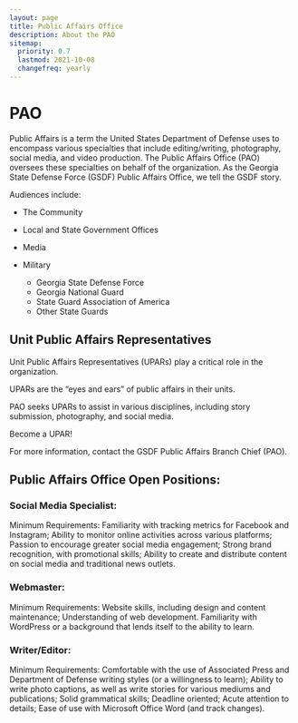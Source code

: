 ```yaml
---
layout: page
title: Public Affairs Office
description: About the PAO
sitemap:
  priority: 0.7
  lastmod: 2021-10-08
  changefreq: yearly
---
```

# PAO

Public Affairs is a term the United States Department of Defense uses to
encompass various specialties that include editing/writing, photography, social media, and video production. The Public Affairs Office (PAO) oversees these specialties on behalf of the organization.
As the Georgia State Defense Force (GSDF) Public Affairs Office, we tell the GSDF story.

Audiences include:

* The Community
* Local and State Government Offices
* Media
* Military

  * Georgia State Defense Force
  * Georgia National Guard
  * State Guard Association of America
  * Other State Guards

## Unit Public Affairs Representatives

Unit Public Affairs Representatives (UPARs) play a critical role in the organization.

UPARs are the “eyes and ears” of public affairs in their units.

PAO seeks UPARs to assist in various disciplines, including story submission, photography, and social media.

Become a UPAR!

For more information, contact the GSDF Public Affairs Branch Chief (PAO).

## Public Affairs Office Open Positions:

### Social Media Specialist:

Minimum Requirements: Familiarity with tracking metrics for Facebook and Instagram; Ability to monitor online activities across various platforms; Passion to encourage greater social media engagement; Strong brand recognition, with promotional skills; Ability to create and distribute content on social media and traditional news outlets.

### Webmaster:

Minimum Requirements: Website skills, including design and content maintenance; Understanding of web development. Familiarity with WordPress or a background that lends itself to the ability to learn.

### Writer/Editor:

Minimum Requirements: Comfortable with the use of Associated Press and Department of Defense writing styles (or a willingness to learn); Ability to write photo captions, as well as write stories for various mediums and publications; Solid grammatical skills; Deadline oriented; Acute attention to details; Ease of use with Microsoft Office Word (and track changes).